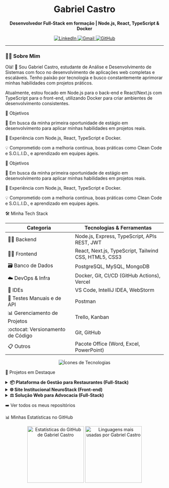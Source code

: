 <div align="center">
  <h1>Gabriel Castro</h1>
  <p><strong>Desenvolvedor Full-Stack em formação | Node.js, React, TypeScript & Docker</strong></p>
</div>

<p align="center">
  <a href="https://www.linkedin.com/in/gabriel-castro-9a9745209/" target="_blank">
    <img src="https://img.shields.io/badge/LinkedIn-0A66C2?style=for-the-badge&logo=linkedin&logoColor=white" alt="LinkedIn"/>
  </a>
  <a href="mailto:gabriel.castrogt10@gmail.com" target="_blank">
    <img src="https://img.shields.io/badge/Gmail-D14836?style=for-the-badge&logo=gmail&logoColor=white" alt="Gmail"/>
  </a>
  <a href="https://github.com/DevBielCastro" target="_blank">
    <img src="https://img.shields.io/badge/GitHub-181717?style=for-the-badge&logo=github&logoColor=white" alt="GitHub"/>
  </a>
</p>

---

### 👨‍💻 Sobre Mim

Olá! 👋 Sou Gabriel Castro, estudante de Análise e Desenvolvimento de Sistemas com foco no desenvolvimento de aplicações web completas e escaláveis. Tenho paixão por tecnologia e busco constantemente aprimorar minhas habilidades com projetos práticos.

Atualmente, estou focado em Node.js para o back-end e React/Next.js com TypeScript para o front-end, utilizando Docker para criar ambientes de desenvolvimento consistentes.

🎯 Objetivos

💼 Em busca da minha primeira oportunidade de estágio em desenvolvimento para aplicar minhas habilidades em projetos reais.

🚀 Experiência com Node.js, React, TypeScript e Docker.

💡 Comprometido com a melhoria contínua, boas práticas como Clean Code e S.O.L.I.D., e aprendizado em equipes ágeis.

🎯 Objetivos

💼 Em busca da minha primeira oportunidade de estágio em desenvolvimento para aplicar minhas habilidades em projetos reais.

🚀 Experiência com Node.js, React, TypeScript e Docker.

💡 Comprometido com a melhoria contínua, boas práticas como Clean Code e S.O.L.I.D., e aprendizado em equipes ágeis.

🛠️ Minha Tech Stack

| Categoria | Tecnologias & Ferramentas |
|---|---|
| 👩‍💻 Backend | Node.js, Express, TypeScript, APIs REST, JWT |
| 👩‍🎨 Frontend | React, Next.js, TypeScript, Tailwind CSS, HTML5, CSS3 |
| 🗃️ Banco de Dados | PostgreSQL, MySQL, MongoDB |
| ☁️ DevOps & Infra | Docker, Git, CI/CD (GitHub Actions), Vercel |
| 🔧 IDEs | VS Code, IntelliJ IDEA, WebStorm |
| 🦾 Testes Manuais e de API | Postman |
| 📊 Gerenciamento de Projetos | Trello, Kanban |
| :octocat: Versionamento de Código | Git, GitHub |
| 📋 Outros | Pacote Office (Word, Excel, PowerPoint) |

<p align="center">
<img src="https://skillicons.dev/icons?i=nodejs,express,react,nextjs,ts,tailwind,postgres,mysql,mongodb,docker,git,github,vercel&perline=7&theme=dark" alt="Ícones de Tecnologias" />
</p>

🚀 Projetos em Destaque

<details>
<summary><strong>📦 Plataforma de Gestão para Restaurantes (Full-Stack)</strong></summary>

API REST para uma plataforma de gestão, cobrindo funcionalidades de cardápio digital, gerenciamento de pedidos e autenticação.

Tecnologias: Node.js, Express, PostgreSQL.

Destaques: API organizada em camadas, autenticação segura com JWT e estrutura modular.

🔗 Repositório da API (Back-end)

</details>

<details>
<summary><strong>🌐 Site Institucional NeuroStack (Front-end)</strong></summary>

Website corporativo para a NeuroStack, focado em performance e design responsivo para apresentar o portfólio de serviços.

Tecnologias: Next.js, TypeScript, Tailwind CSS.

Destaques: Foco em performance, design moderno e otimização para captação de clientes.

🔗 Repositório no GitHub

</details>

<details>
<summary><strong>⚖️ Solução Web para Advocacia (Full-Stack)</strong></summary>

Portal completo com painel de gerenciamento que permite ao cliente total autonomia para publicar e gerenciar artigos.

Tecnologias: Node.js, EJS, JWT.

Destaques: Painel administrativo funcional para gestão de conteúdo e autenticação de usuário.

🔗 Repositório no GitHub

</details>

➡️ Ver todos os meus repositórios

📊 Minhas Estatísticas no GitHub

<div align="center">
<img
height="180em"
src="https://github-readme-stats.vercel.app/api?username=DevBielCastro&show_icons=true&theme=radical&rank_icon=percentile&custom_title=Estatísticas%20do%20GitHub&cache_seconds=1800"
alt="Estatísticas do GitHub de Gabriel Castro"
/>
<img
height="180em"
src="https://github-readme-stats.vercel.app/api/top-langs/?username=DevBielCastro&layout=compact&langs_count=8&theme=radical&cache_seconds=1800&custom_title=Linguagens%20Mais%20Usadas"
alt="Linguagens mais usadas por Gabriel Castro"
/>
</div>
